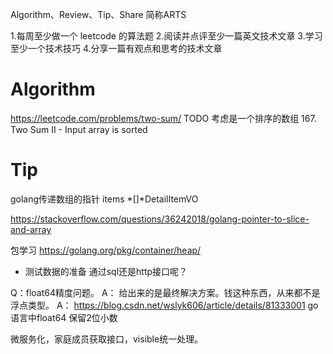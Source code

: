 
Algorithm、Review、Tip、Share 简称ARTS

1.每周至少做一个 leetcode 的算法题 2.阅读并点评至少一篇英文技术文章 3.学习至少一个技术技巧 4.分享一篇有观点和思考的技术文章

# Algorithm
https://leetcode.com/problems/two-sum/
TODO 考虑是一个排序的数组
167. Two Sum II - Input array is sorted

# Tip

golang传递数组的指针
items *[]*DetailItemVO

https://stackoverflow.com/questions/36242018/golang-pointer-to-slice-and-array

包学习
https://golang.org/pkg/container/heap/

* 测试数据的准备
通过sql还是http接口呢？


Q：float64精度问题。
A： 给出来的是最终解决方案。钱这种东西，从来都不是浮点类型。
A： https://blog.csdn.net/wslyk606/article/details/81333001
go语言中float64 保留2位小数

微服务化，家庭成员获取接口，visible统一处理。
